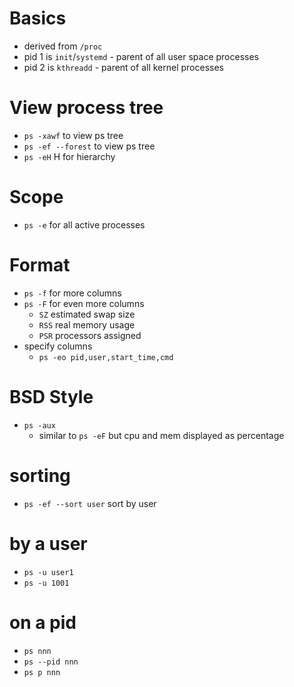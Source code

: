 # Basics
- derived from `/proc`
- pid 1 is `init`/`systemd` - parent of all user space processes
- pid 2 is `kthreadd` - parent of all kernel processes

# View process tree
* `ps -xawf` to view ps tree
* `ps -ef --forest` to view ps tree
* `ps -eH` H for hierarchy

# Scope
* `ps -e` for all active processes

# Format
* `ps -f` for more columns
* `ps -F` for even more columns
  * `SZ` estimated swap size
  * `RSS` real memory usage
  * `PSR` processors assigned
* specify columns
  * `ps -eo pid,user,start_time,cmd`

# BSD Style
* `ps -aux`
  * similar to `ps -eF` but cpu and mem displayed as percentage

# sorting
* `ps -ef --sort user` sort by user

# by a user
* `ps -u user1`
* `ps -u 1001`

# on a pid
* `ps nnn`
* `ps --pid nnn`
* `ps p nnn`

